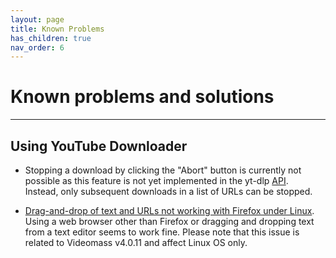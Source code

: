 ```yaml
---
layout: page
title: Known Problems
has_children: true
nav_order: 6
---
```


# Known problems and solutions
-------------------------------------------

## Using YouTube Downloader

- Stopping a download by clicking the "Abort" button is currently not possible as 
this feature is not yet implemented in the yt-dlp [API](https://en.wikipedia.org/wiki/API).   
Instead, only subsequent downloads in a list of URLs can be stopped.  

- [Drag-and-drop of text and URLs not working with Firefox under Linux](https://github.com/wxWidgets/wxWidgets/issues/17694). 
Using a web browser other than Firefox or dragging and dropping text from a text 
editor seems to work fine. Please note that this issue is related to Videomass 
v4.0.11 and affect Linux OS only.
